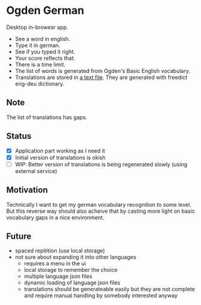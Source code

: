 # Ogden German

Desktop in-browesr app.

- See a word in english.
- Type it in german.
- See if you typed it right.
- Your score reflects that.
- There is a time limit.
- The list of words is generated from Ogden's Basic English vocabulary.
- Translations are stored in [a text file](processing/translations.yml).
  They are generated with freedict eng-deu dictionary.

## Note

The list of translations has gaps.

## Status

- [X] Application part working as I need it
- [X] Initial version of translations is okish
- [ ] WIP: Better version of translations is being regenerated slowly (using external service)

## Motivation

Technically I want to get my german vocabulary recognition to some level.
But this reverse way should also acheive that by casting more light on basic vocabulary gaps in a nice environment.

## Future

- spaced repitition (use local storage)
- not sure about expanding it into other languages
  * requires a menu in the ui
  * local storage to remember the choice
  * multiple language json files
  * dynamic loading of language json files
  * translations should be generateable easily but they
    are not complete and require manual handling by somebody interested anyway
